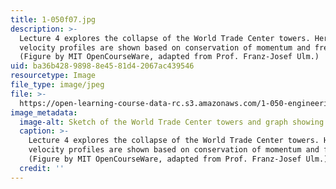 ```yaml
---
title: 1-050f07.jpg
description: >-
  Lecture 4 explores the collapse of the World Trade Center towers. Here,
  velocity profiles are shown based on conservation of momentum and free fall.
  (Figure by MIT OpenCourseWare, adapted from Prof. Franz-Josef Ulm.)
uid: ba36b428-9898-8e45-81d4-2067ac439546
resourcetype: Image
file_type: image/jpeg
file: >-
  https://open-learning-course-data-rc.s3.amazonaws.com/1-050-engineering-mechanics-i-fall-2007/ba36b42898988e4581d42067ac439546_1-050f07.jpg
image_metadata:
  image-alt: Sketch of the World Trade Center towers and graph showing velocity profiles.
  caption: >-
    Lecture 4 explores the collapse of the World Trade Center towers. Here,
    velocity profiles are shown based on conservation of momentum and free fall.
    (Figure by MIT OpenCourseWare, adapted from Prof. Franz-Josef Ulm.)
  credit: ''
---
```


